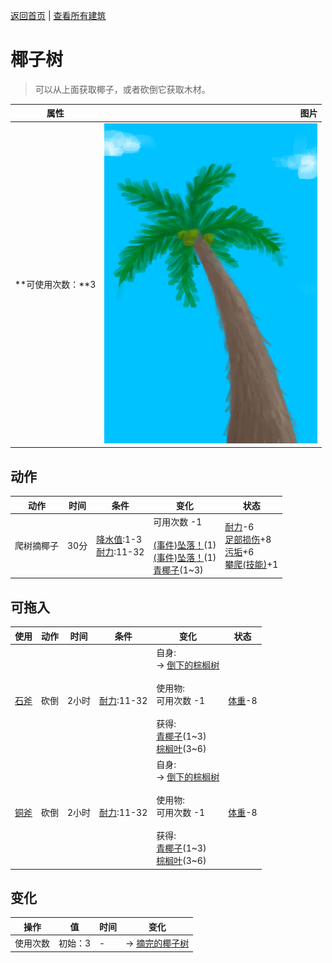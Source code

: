 [返回首页](index.md)   |  [查看所有建筑](building.md)
# 椰子树  
> 可以从上面获取椰子，或者砍倒它获取木材。  
  
  属性  |   图片   
 ----  |  ----:   
 **可使用次数：**3  |  ![](Sprite/PalmTree.png)   
  
## 动作  
动作  |  时间  |  条件  |  变化  |  状态  
----  |  ----  |  ----  |  ----  |  ----  
爬树摘椰子  |  30分  |  [降水值](RainValue.md):1-3<br>[耐力](Stamina.md):11-32  |  可用次数  -1<br><br>[(事件)坠落！](Event_FallAbrasion.md)(1)<br>[(事件)坠落！](Event_FallBruise.md)(1)<br>[青椰子](CoconutHusked.md)(1~3)  |  [耐力](Stamina.md)-6<br>[足部损伤](FootDamage.md)+8<br>[污垢](Filth.md)+6<br>[攀爬(技能)](Skill_Climbing.md)+1  
## 可拖入  
使用  |  动作  |  时间  |  条件  |  变化  |  状态  
----  |  ----  |  ----  |  ----  |  ----  |  ----  
[石斧](StoneAxe.md)  |  砍倒  |  2小时  |  [耐力](Stamina.md):11-32  |  自身:<br>→ [倒下的棕榈树](PalmTreeFelled.md)<br><br>使用物:<br>可用次数  -1<br><br>获得:<br>[青椰子](CoconutHusked.md)(1~3)<br>[棕榈叶](PalmFronds.md)(3~6)<br>  |  [体重](Weight.md)-8  
[铜斧](AxeCopper.md)  |  砍倒  |  2小时  |  [耐力](Stamina.md):11-32  |  自身:<br>→ [倒下的棕榈树](PalmTreeFelled.md)<br><br>使用物:<br>可用次数  -1<br><br>获得:<br>[青椰子](CoconutHusked.md)(1~3)<br>[棕榈叶](PalmFronds.md)(3~6)<br>  |  [体重](Weight.md)-8  
## 变化  
操作  |  值  |  时间  |  变化  
----  |  ----  |  ----  |  ----  
使用次数  |  初始：3  |  -  |  → [摘完的椰子树](PalmTreeCleared.md)  
